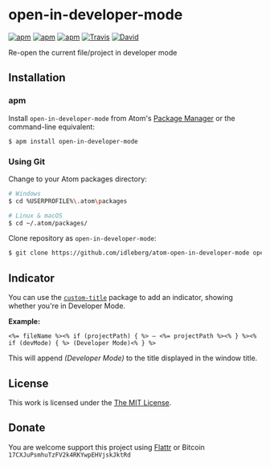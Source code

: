 # open-in-developer-mode

[![apm](https://img.shields.io/apm/l/open-in-developer-mode.svg?style=flat-square)](https://atom.io/packages/open-in-developer-mode)
[![apm](https://img.shields.io/apm/v/open-in-developer-mode.svg?style=flat-square)](https://atom.io/packages/open-in-developer-mode)
[![apm](https://img.shields.io/apm/dm/open-in-developer-mode.svg?style=flat-square)](https://atom.io/packages/open-in-developer-mode)
[![Travis](https://img.shields.io/travis/idleberg/atom-open-in-developer-mode.svg?style=flat-square)](https://travis-ci.org/idleberg/atom-open-in-developer-mode)
[![David](https://img.shields.io/david/dev/idleberg/atom-open-in-developer-mode.svg?style=flat-square)](https://david-dm.org/idleberg/atom-open-in-developer-mode?type=dev)

Re-open the current file/project in developer mode

## Installation

### apm

Install `open-in-developer-mode` from Atom's [Package Manager](http://flight-manual.atom.io/using-atom/sections/atom-packages/) or the command-line equivalent:

`$ apm install open-in-developer-mode`

### Using Git

Change to your Atom packages directory:

```bash
# Windows
$ cd %USERPROFILE%\.atom\packages

# Linux & macOS
$ cd ~/.atom/packages/
```

Clone repository as `open-in-developer-mode`:

```bash
$ git clone https://github.com/idleberg/atom-open-in-developer-mode open-in-developer-mode
```

## Indicator

You can use the [`custom-title`](https://atom.io/packages/custom-title) package to add an indicator, showing whether you're in Developer Mode.

**Example:** 

    <%= fileName %><% if (projectPath) { %> – <%= projectPath %><% } %><% if (devMode) { %> (Developer Mode)<% } %>

This will append *(Developer Mode)* to the title displayed in the window title.

## License

This work is licensed under the [The MIT License](LICENSE.md).

## Donate

You are welcome support this project using [Flattr](https://flattr.com/submit/auto?user_id=idleberg&url=https://github.com/idleberg/atom-open-in-developer-mode) or Bitcoin `17CXJuPsmhuTzFV2k4RKYwpEHVjskJktRd`
